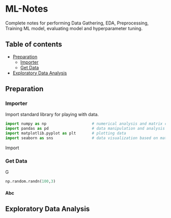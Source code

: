 # ML-Notes
Complete notes for performing Data Gathering, EDA, Preprocessing, Training ML model, evaluating model and hyperparameter tuning.
## Table of contents
- [Preparation](#Preparation)
	- [Importer](#Importer)
	- [Get Data](#Get-Data)
- [Exploratory Data Analysis](#Exploratory-Data-Analysis)


## Preparation
### Importer
Import standard library for playing with data.
```python
import numpy as np                    # numerical analysis and matrix computation 
import pandas as pd                   # data manipulation and analysis on tabular data
import matplotlib.pyplot as plt       # plotting data
import seaborn as sns                 # data visualization based on matplotlib
```
Import 
### Get Data
G
```python
np.random.randn(100,3)
```
#### Abc
## Exploratory Data Analysis

<!--stackedit_data:
eyJoaXN0b3J5IjpbOTI0ODM4MDgyLDE5MjkyMjMzNDYsMTc4MT
Y5OTUyNCw4NzgxMTQzMjksLTE4NDAzMzY5NywxNjA4ODYzODY5
LDEzNjU2NDE1NjksMTMwOTYzNjAxMSwtMjA4OTAxMDQ3MiwxMj
c4MDY0NjE4XX0=
-->